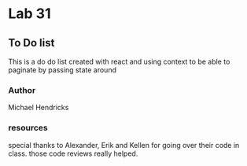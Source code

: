 # Lab 31

## To Do list

This is a do do list created with react and using context to be able to paginate by passing state around

### Author

Michael Hendricks

### resources

special thanks to Alexander, Erik and Kellen for going over their code in class. those code reviews really helped.